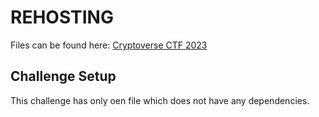 # REHOSTING

Files can be found here: [Cryptoverse CTF 2023](https://github.com/sajjadium/ctf-archives/tree/main/ctfs/Cryptoverse/2023/rev/Standard_VM)

## Challenge Setup
This challenge has only oen file which does not have any dependencies.